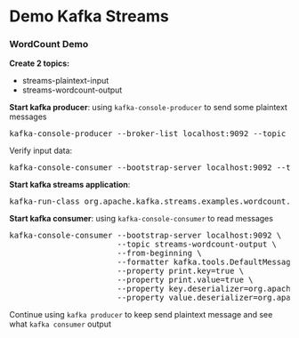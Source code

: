 # Demo Kafka Streams

### WordCount Demo
<p><strong>Create 2 topics:</strong></p>
<ul>
<li>streams-plaintext-input</li>
<li>streams-wordcount-output</li>
</ul>
<p><strong>Start kafka producer</strong>: using <code>kafka-console-producer</code> to send some plaintext messages</p>
<pre>kafka-console-producer --broker-list localhost:9092 --topic streams-plaintext-input</pre>
<p>Verify input data:</p>
<pre>kafka-console-consumer --bootstrap-server localhost:9092 --topic streams-plaintext-input --from-beginning</pre>
<p><strong>Start kafka streams application</strong>:</p>
<pre>kafka-run-class org.apache.kafka.streams.examples.wordcount.WordCountDemo</pre>
<p><strong>Start kafka consumer</strong>: using <code>kafka-console-consumer</code> to read messages</p>
<pre>kafka-console-consumer --bootstrap-server localhost:9092 \
                       --topic streams-wordcount-output \
                       --from-beginning \
                       --formatter kafka.tools.DefaultMessageFormatter \
                       --property print.key=true \
                       --property print.value=true \
                       --property key.deserializer=org.apache.kafka.common.serialization.StringDeserializer \
                       --property value.deserializer=org.apache.kafka.common.serialization.LongDeserializer
</pre>
<p>Continue using <code>kafka producer</code> to keep send plaintext message and see what <code>kafka consumer</code> output</p>
